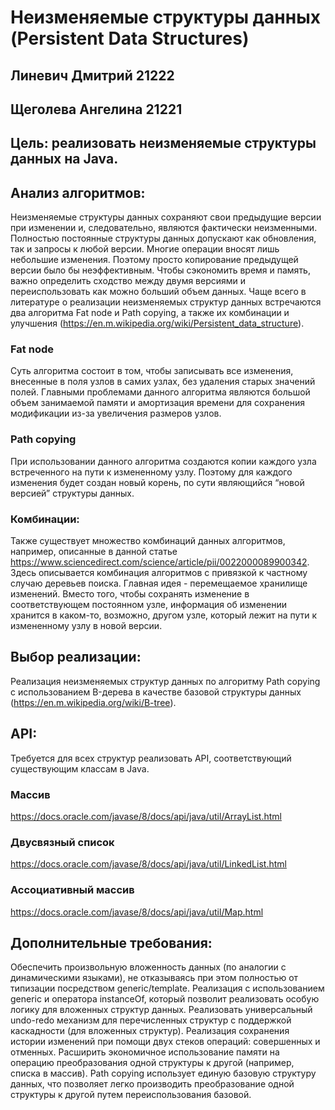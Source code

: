# Неизменяемые структуры данных (Persistent Data Structures)
## Линевич Дмитрий 21222
## Щеголева Ангелина 21221
## Цель: реализовать неизменяемые структуры данных на Java.
## Анализ алгоритмов: 
Неизменяемые структуры данных сохраняют свои предыдущие версии при изменении и, следовательно, являются фактически неизменными. Полностью постоянные структуры данных допускают как обновления, так и запросы к любой версии.
Многие операции вносят лишь небольшие изменения. Поэтому просто копирование предыдущей версии было бы неэффективным. Чтобы сэкономить время и память, важно определить сходство между двумя версиями и переиспользовать как можно больший объем данных.
Чаще всего в литературе о реализации неизменяемых структур данных встречаются два алгоритма Fat node и Path copying, а также их комбинации и улучшения (https://en.m.wikipedia.org/wiki/Persistent_data_structure).
### Fat node
Суть алгоритма состоит в том, чтобы записывать все изменения, внесенные в поля узлов в самих узлах, без удаления старых значений полей. Главными проблемами данного алгоритма являются большой объем занимаемой памяти и амортизация времени для сохранения модификации из-за увеличения размеров узлов. 
### Path copying
При использовании данного алгоритма создаются копии каждого узла встреченного на пути к измененному узлу. Поэтому для каждого изменения будет создан новый корень, по сути являющийся “новой версией” структуры данных. 
### Комбинации:
Также существует множество комбинаций данных алгоритмов, например, описанные в данной статье https://www.sciencedirect.com/science/article/pii/0022000089900342. Здесь описывается комбинация алгоритмов с привязкой к частному случаю деревьев поиска. Главная идея - перемещаемое хранилище изменений. Вместо того, чтобы сохранять изменение в соответствующем постоянном узле, информация об изменении хранится в каком-то, возможно, другом узле, который лежит на пути к измененному узлу в новой версии. 
## Выбор реализации:
Реализация неизменяемых структур данных по алгоритму  Path copying с использованием B-дерева в качестве базовой структуры данных (https://en.m.wikipedia.org/wiki/B-tree).
## API:
Требуется для всех структур реализовать API, соответствующий существующим классам в Java.
### Массив
https://docs.oracle.com/javase/8/docs/api/java/util/ArrayList.html 
### Двусвязный список
https://docs.oracle.com/javase/8/docs/api/java/util/LinkedList.html 
### Ассоциативный массив
https://docs.oracle.com/javase/8/docs/api/java/util/Map.html 
## Дополнительные требования:
Обеспечить произвольную вложенность данных (по аналогии с динамическими языками), не отказываясь при этом полностью от типизации посредством generic/template.
Реализация с использованием generic и оператора instanceOf, который позволит реализовать особую логику для вложенных структур данных.
Реализовать универсальный undo-redo механизм для перечисленных структур с поддержкой каскадности (для вложенных структур).
Реализация сохранения истории изменений при помощи двух стеков операций: совершенных и отменных. 
Расширить экономичное использование памяти на операцию преобразования одной структуры к другой (например, списка в массив).
Path copying использует единую базовую структуру данных, что позволяет легко производить преобразование одной структуры к другой путем переиспользования базовой.
